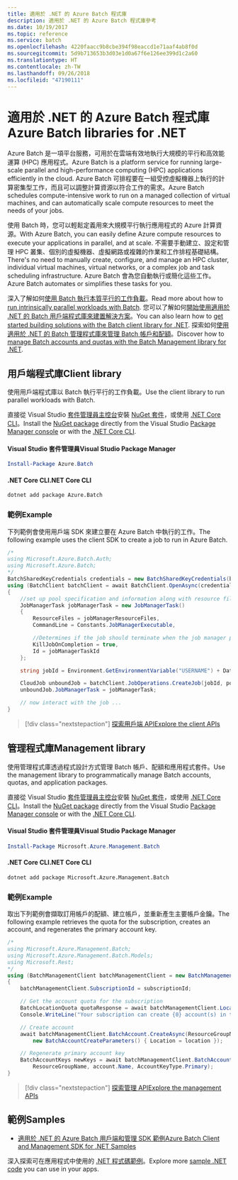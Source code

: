 ```yaml
---
title: 適用於 .NET 的 Azure Batch 程式庫
description: 適用於 .NET 的 Azure Batch 程式庫參考
ms.date: 10/19/2017
ms.topic: reference
ms.service: batch
ms.openlocfilehash: 4220faacc9b8cbe394f98eaccd1e71aaf4ab8f0d
ms.sourcegitcommit: 5d9b713653b3d03e1d0a67f6e126ee399d1c2a60
ms.translationtype: HT
ms.contentlocale: zh-TW
ms.lasthandoff: 09/26/2018
ms.locfileid: "47190111"
---
```

# <a name="azure-batch-libraries-for-net"></a><span data-ttu-id="9b9ed-103">適用於 .NET 的 Azure Batch 程式庫</span><span class="sxs-lookup"><span data-stu-id="9b9ed-103">Azure Batch libraries for .NET</span></span>

<span data-ttu-id="9b9ed-104">Azure Batch 是一項平台服務，可用於在雲端有效地執行大規模的平行和高效能運算 (HPC) 應用程式。</span><span class="sxs-lookup"><span data-stu-id="9b9ed-104">Azure Batch is a platform service for running large-scale parallel and high-performance computing (HPC) applications efficiently in the cloud.</span></span> <span data-ttu-id="9b9ed-105">Azure Batch 可排程要在一組受控虛擬機器上執行的計算密集型工作，而且可以調整計算資源以符合工作的需求。</span><span class="sxs-lookup"><span data-stu-id="9b9ed-105">Azure Batch schedules compute-intensive work to run on a managed collection of virtual machines, and can automatically scale compute resources to meet the needs of your jobs.</span></span>

<span data-ttu-id="9b9ed-106">使用 Batch 時，您可以輕鬆定義用來大規模平行執行應用程式的 Azure 計算資源。</span><span class="sxs-lookup"><span data-stu-id="9b9ed-106">With Azure Batch, you can easily define Azure compute resources to execute your applications in parallel, and at scale.</span></span> <span data-ttu-id="9b9ed-107">不需要手動建立、設定和管理 HPC 叢集、個別的虛擬機器、虛擬網路或複雜的作業和工作排程基礎結構。</span><span class="sxs-lookup"><span data-stu-id="9b9ed-107">There's no need to manually create, configure, and manage an HPC cluster, individual virtual machines, virtual networks, or a complex job and task scheduling infrastructure.</span></span> <span data-ttu-id="9b9ed-108">Azure Batch 會為您自動執行或簡化這些工作。</span><span class="sxs-lookup"><span data-stu-id="9b9ed-108">Azure Batch automates or simplifies these tasks for you.</span></span>

<span data-ttu-id="9b9ed-109">深入了解如何[使用 Batch 執行本質平行的工作負載](/azure/batch/batch-technical-overview)。</span><span class="sxs-lookup"><span data-stu-id="9b9ed-109">Read more about how to [run intrinsically parallel workloads with Batch](/azure/batch/batch-technical-overview).</span></span> <span data-ttu-id="9b9ed-110">您可以了解如何[開始使用適用於 .NET 的 Batch 用戶端程式庫來建置解決方案](/azure/batch/batch-dotnet-get-started)。</span><span class="sxs-lookup"><span data-stu-id="9b9ed-110">You can also learn how to [get started building solutions with the Batch client library for .NET](/azure/batch/batch-dotnet-get-started).</span></span> <span data-ttu-id="9b9ed-111">探索如何[使用適用於 .NET 的 Batch 管理程式庫來管理 Batch 帳戶和配額](/azure/batch/batch-management-dotnet)。</span><span class="sxs-lookup"><span data-stu-id="9b9ed-111">Discover how to [manage Batch accounts and quotas with the Batch Management library for .NET](/azure/batch/batch-management-dotnet).</span></span>

## <a name="client-library"></a><span data-ttu-id="9b9ed-112">用戶端程式庫</span><span class="sxs-lookup"><span data-stu-id="9b9ed-112">Client library</span></span>

<span data-ttu-id="9b9ed-113">使用用戶端程式庫以 Batch 執行平行的工作負載。</span><span class="sxs-lookup"><span data-stu-id="9b9ed-113">Use the client library to run parallel workloads with Batch.</span></span>

<span data-ttu-id="9b9ed-114">直接從 Visual Studio [套件管理員主控台][PackageManager]安裝 [NuGet 套件](https://www.nuget.org/packages/Azure.Batch)，或使用 [.NET Core CLI][DotNetCLI]。</span><span class="sxs-lookup"><span data-stu-id="9b9ed-114">Install the [NuGet package](https://www.nuget.org/packages/Azure.Batch) directly from the Visual Studio [Package Manager console][PackageManager] or with the [.NET Core CLI][DotNetCLI].</span></span>

#### <a name="visual-studio-package-manager"></a><span data-ttu-id="9b9ed-115">Visual Studio 套件管理員</span><span class="sxs-lookup"><span data-stu-id="9b9ed-115">Visual Studio Package Manager</span></span>

```powershell
Install-Package Azure.Batch
```

#### <a name="net-core-cli"></a><span data-ttu-id="9b9ed-116">.NET Core CLI</span><span class="sxs-lookup"><span data-stu-id="9b9ed-116">.NET Core CLI</span></span>

```bash
dotnet add package Azure.Batch
```

### <a name="example"></a><span data-ttu-id="9b9ed-117">範例</span><span class="sxs-lookup"><span data-stu-id="9b9ed-117">Example</span></span>

<span data-ttu-id="9b9ed-118">下列範例會使用用戶端 SDK 來建立要在 Azure Batch 中執行的工作。</span><span class="sxs-lookup"><span data-stu-id="9b9ed-118">The following example uses the client SDK to create a job to run in Azure Batch.</span></span>

```csharp
/*
using Microsoft.Azure.Batch.Auth;
using Microsoft.Azure.Batch;
*/
BatchSharedKeyCredentials credentials = new BatchSharedKeyCredentials(batchUrl, accountName, accountKey);
using (BatchClient batchClient = await BatchClient.OpenAsync(credentials))
{
    //set up pool specification and information along with resource files here
    JobManagerTask jobManagerTask = new JobManagerTask()
    {
        ResourceFiles = jobManagerResourceFiles,
        CommandLine = Constants.JobManagerExecutable,

        //Determines if the job should terminate when the job manager process exits.
        KillJobOnCompletion = true,
        Id = jobManagerTaskId
    };

    string jobId = Environment.GetEnvironmentVariable("USERNAME") + DateTime.UtcNow.ToString("yyyyMMdd-HHmmss");

    CloudJob unboundJob = batchClient.JobOperations.CreateJob(jobId, poolInformation);
    unboundJob.JobManagerTask = jobManagerTask;

    // now interact with the job ...
}
```

> [!div class="nextstepaction"]
> [<span data-ttu-id="9b9ed-119">探索用戶端 API</span><span class="sxs-lookup"><span data-stu-id="9b9ed-119">Explore the client APIs</span></span>](/dotnet/api/overview/azure/batch/client)

## <a name="management-library"></a><span data-ttu-id="9b9ed-120">管理程式庫</span><span class="sxs-lookup"><span data-stu-id="9b9ed-120">Management library</span></span>

<span data-ttu-id="9b9ed-121">使用管理程式庫透過程式設計方式管理 Batch 帳戶、配額和應用程式套件。</span><span class="sxs-lookup"><span data-stu-id="9b9ed-121">Use the management library to programmatically manage Batch accounts, quotas, and application packages.</span></span>

<span data-ttu-id="9b9ed-122">直接從 Visual Studio [套件管理員主控台][PackageManager]安裝 [NuGet 套件](https://www.nuget.org/packages/Microsoft.Azure.Management.Batch)，或使用 [.NET Core CLI][DotNetCLI]。</span><span class="sxs-lookup"><span data-stu-id="9b9ed-122">Install the [NuGet package](https://www.nuget.org/packages/Microsoft.Azure.Management.Batch) directly from the Visual Studio [Package Manager console][PackageManager] or with the [.NET Core CLI][DotNetCLI].</span></span>

#### <a name="visual-studio-package-manager"></a><span data-ttu-id="9b9ed-123">Visual Studio 套件管理員</span><span class="sxs-lookup"><span data-stu-id="9b9ed-123">Visual Studio Package Manager</span></span>

```powershell
Install-Package Microsoft.Azure.Management.Batch
```

#### <a name="net-core-cli"></a><span data-ttu-id="9b9ed-124">.NET Core CLI</span><span class="sxs-lookup"><span data-stu-id="9b9ed-124">.NET Core CLI</span></span>

```bash
dotnet add package Microsoft.Azure.Management.Batch
```

### <a name="example"></a><span data-ttu-id="9b9ed-125">範例</span><span class="sxs-lookup"><span data-stu-id="9b9ed-125">Example</span></span>

<span data-ttu-id="9b9ed-126">取出下列範例會擷取訂用帳戶的配額、建立帳戶，並重新產生主要帳戶金鑰。</span><span class="sxs-lookup"><span data-stu-id="9b9ed-126">The following example retrieves the quota for the subscription, creates an account, and regenerates the primary account key.</span></span>

```csharp
/*
using Microsoft.Azure.Management.Batch;
using Microsoft.Azure.Management.Batch.Models;
using Microsoft.Rest;
*/
using (BatchManagementClient batchManagementClient = new BatchManagementClient(new TokenCredentials(accessToken)))
{
    batchManagementClient.SubscriptionId = subscriptionId;

    // Get the account quota for the subscription
    BatchLocationQuota quotaResponse = await batchManagementClient.Location.GetQuotasAsync(location);
    Console.WriteLine("Your subscription can create {0} account(s) in the {1} region.", quotaResponse.AccountQuota, location);

    // Create account
    await batchManagementClient.BatchAccount.CreateAsync(ResourceGroupName, accountName, 
        new BatchAccountCreateParameters() { Location = location });

    // Regenerate primary account key
    BatchAccountKeys newKeys = await batchManagementClient.BatchAccount.RegenerateKeyAsync(
        ResourceGroupName, account.Name, AccountKeyType.Primary);
}
```

> [!div class="nextstepaction"]
> [<span data-ttu-id="9b9ed-127">探索管理 API</span><span class="sxs-lookup"><span data-stu-id="9b9ed-127">Explore the management APIs</span></span>](/dotnet/api/overview/azure/batch/management)

## <a name="samples"></a><span data-ttu-id="9b9ed-128">範例</span><span class="sxs-lookup"><span data-stu-id="9b9ed-128">Samples</span></span>

* [<span data-ttu-id="9b9ed-129">適用於 .NET 的 Azure Batch 用戶端和管理 SDK 範例</span><span class="sxs-lookup"><span data-stu-id="9b9ed-129">Azure Batch Client and Management SDK for .NET Samples</span></span>](https://github.com/Azure/azure-batch-samples/tree/master/CSharp)

<span data-ttu-id="9b9ed-130">深入探索可在應用程式中使用的 [.NET 程式碼範例](https://azure.microsoft.com/resources/samples/?platform=dotnet)。</span><span class="sxs-lookup"><span data-stu-id="9b9ed-130">Explore more [sample .NET code](https://azure.microsoft.com/resources/samples/?platform=dotnet) you can use in your apps.</span></span>

[PackageManager]: https://docs.microsoft.com/nuget/tools/package-manager-console
[DotNetCLI]: https://docs.microsoft.com/dotnet/core/tools/dotnet-add-package
